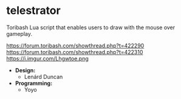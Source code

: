 # telestrator
Toribash Lua script that enables users to draw with the mouse over gameplay.

https://forum.toribash.com/showthread.php?t=422290<br>
https://forum.toribash.com/showthread.php?t=422310<br>
https://i.imgur.com/Lhgwtoe.png

* **Design:**
  * Lenárd Duncan
* **Programming:**
  * Yoyo
